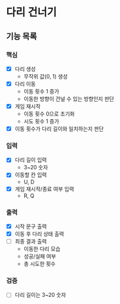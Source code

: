 # 다리 건너기

## 기능 목록

### 핵심
- [x] 다리 생성
  - 무작위 값(0, 1) 생성
- [x] 다리 이동
  - 이동 횟수 1 증가
  - 이동한 방향이 건널 수 있는 방향인지 판단
- [x] 게임 재시작 
  - 이동 횟수 0으로 초기화
  - 시도 횟수 1 증가
- [x] 이동 횟수가 다리 길이와 일치하는지 판단

### 입력
- [x] 다리 길이 입력
  - 3~20 숫자
- [x] 이동할 칸 입력
  - U, D
- [x] 게임 재시작/종료 여부 입력
  - R, Q

### 출력
- [x] 시작 문구 출력
- [x] 이동 후 다리 상태 출력
- [ ] 최종 결과 출력
  - 이동한 다리 모습
  - 성공/실패 여부
  - 총 시도한 횟수

### 검증
- [ ] 다리 길이는 3~20 숫자